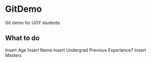 # GitDemo
Git demo for UOY students

## What to do
Insert Age
Insert Name
Insert Undergrad
Previous Experience?
Insert Masters